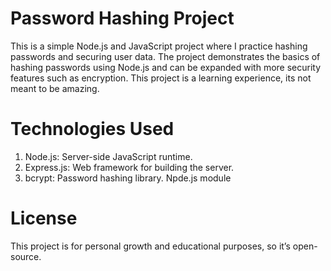 # Password Hashing Project
This is a simple Node.js and JavaScript project where I practice hashing passwords and securing user data. The project demonstrates the basics of hashing passwords using Node.js and can be expanded with more security features such as encryption. This project is a learning experience, its not meant to be amazing.

# Technologies Used
1) Node.js: Server-side JavaScript runtime.
2) Express.js: Web framework for building the server.
3) bcrypt: Password hashing library. Npde.js module

# License
This project is for personal growth and educational purposes, so it’s open-source.


